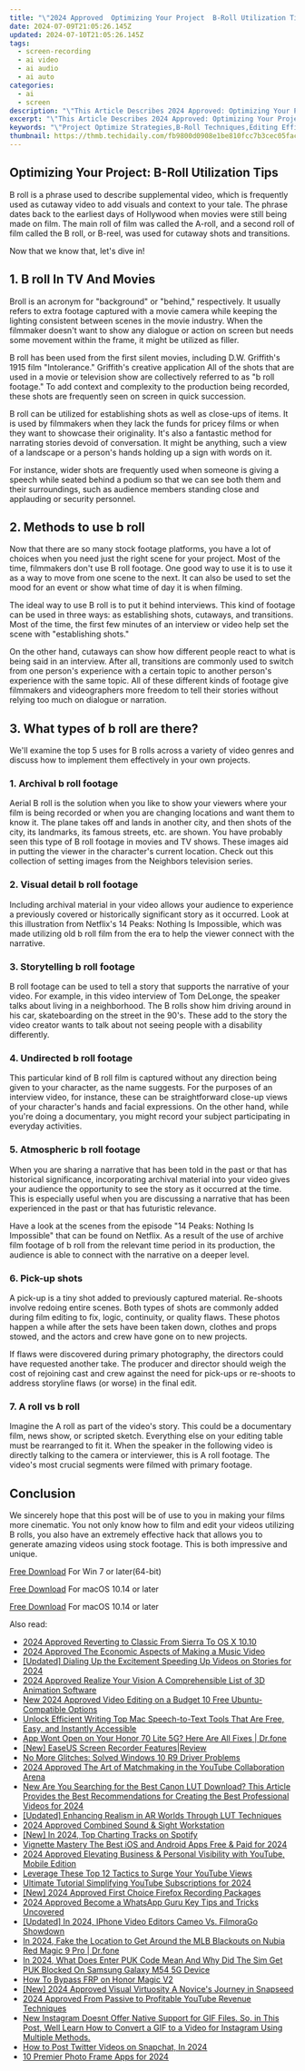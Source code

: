 ```yaml
---
title: "\"2024 Approved  Optimizing Your Project  B-Roll Utilization Tips\""
date: 2024-07-09T21:05:26.145Z
updated: 2024-07-10T21:05:26.145Z
tags: 
  - screen-recording
  - ai video
  - ai audio
  - ai auto
categories: 
  - ai
  - screen
description: "\"This Article Describes 2024 Approved: Optimizing Your Project: B-Roll Utilization Tips\""
excerpt: "\"This Article Describes 2024 Approved: Optimizing Your Project: B-Roll Utilization Tips\""
keywords: "\"Project Optimize Strategies,B-Roll Techniques,Editing Efficiency Guide,Enhancing Video Content,Professional Shoot Advice,Audiovisual Production Tips,Quality B-Roll Capture\""
thumbnail: https://thmb.techidaily.com/fb9800d0908e1be810fcc7b3cec05fac87c5747d21be749110f5088c0bdb4490.jpg
---
```


## Optimizing Your Project: B-Roll Utilization Tips

B roll is a phrase used to describe supplemental video, which is frequently used as cutaway video to add visuals and context to your tale. The phrase dates back to the earliest days of Hollywood when movies were still being made on film. The main roll of film was called the A-roll, and a second roll of film called the B roll, or B-reel, was used for cutaway shots and transitions.

Now that we know that, let's dive in!

## 1\. B roll In TV And Movies

Broll is an acronym for "background" or "behind," respectively. It usually refers to extra footage captured with a movie camera while keeping the lighting consistent between scenes in the movie industry. When the filmmaker doesn't want to show any dialogue or action on screen but needs some movement within the frame, it might be utilized as filler.

B roll has been used from the first silent movies, including D.W. Griffith's 1915 film "Intolerance." Griffith's creative application All of the shots that are used in a movie or television show are collectively referred to as "b roll footage." To add context and complexity to the production being recorded, these shots are frequently seen on screen in quick succession.

B roll can be utilized for establishing shots as well as close-ups of items. It is used by filmmakers when they lack the funds for pricey films or when they want to showcase their originality. It's also a fantastic method for narrating stories devoid of conversation. It might be anything, such a view of a landscape or a person's hands holding up a sign with words on it.

For instance, wider shots are frequently used when someone is giving a speech while seated behind a podium so that we can see both them and their surroundings, such as audience members standing close and applauding or security personnel.

## 2\. Methods to use b roll

Now that there are so many stock footage platforms, you have a lot of choices when you need just the right scene for your project. Most of the time, filmmakers don't use B roll footage. One good way to use it is to use it as a way to move from one scene to the next. It can also be used to set the mood for an event or show what time of day it is when filming.

The ideal way to use B roll is to put it behind interviews. This kind of footage can be used in three ways: as establishing shots, cutaways, and transitions. Most of the time, the first few minutes of an interview or video help set the scene with "establishing shots."

On the other hand, cutaways can show how different people react to what is being said in an interview. After all, transitions are commonly used to switch from one person's experience with a certain topic to another person's experience with the same topic. All of these different kinds of footage give filmmakers and videographers more freedom to tell their stories without relying too much on dialogue or narration.

## 3\. What types of b roll are there?

We'll examine the top 5 uses for B rolls across a variety of video genres and discuss how to implement them effectively in your own projects.

### 1\. Archival b roll footage

Aerial B roll is the solution when you like to show your viewers where your film is being recorded or when you are changing locations and want them to know it. The plane takes off and lands in another city, and then shots of the city, its landmarks, its famous streets, etc. are shown. You have probably seen this type of B roll footage in movies and TV shows. These images aid in putting the viewer in the character's current location. Check out this collection of setting images from the Neighbors television series.

### 2\. Visual detail b roll footage

Including archival material in your video allows your audience to experience a previously covered or historically significant story as it occurred. Look at this illustration from Netflix's 14 Peaks: Nothing Is Impossible, which was made utilizing old b roll film from the era to help the viewer connect with the narrative.

### 3\. Storytelling b roll footage

B roll footage can be used to tell a story that supports the narrative of your video. For example, in this video interview of Tom DeLonge, the speaker talks about living in a neighborhood. The B rolls show him driving around in his car, skateboarding on the street in the 90's. These add to the story the video creator wants to talk about not seeing people with a disability differently.

### 4\. Undirected b roll footage

This particular kind of B roll film is captured without any direction being given to your character, as the name suggests. For the purposes of an interview video, for instance, these can be straightforward close-up views of your character's hands and facial expressions. On the other hand, while you're doing a documentary, you might record your subject participating in everyday activities.

### 5\. Atmospheric b roll footage

When you are sharing a narrative that has been told in the past or that has historical significance, incorporating archival material into your video gives your audience the opportunity to see the story as it occurred at the time. This is especially useful when you are discussing a narrative that has been experienced in the past or that has futuristic relevance.

Have a look at the scenes from the episode "14 Peaks: Nothing Is Impossible" that can be found on Netflix. As a result of the use of archive film footage of b roll from the relevant time period in its production, the audience is able to connect with the narrative on a deeper level.

### 6\. Pick-up shots

A pick-up is a tiny shot added to previously captured material. Re-shoots involve redoing entire scenes. Both types of shots are commonly added during film editing to fix, logic, continuity, or quality flaws. These photos happen a while after the sets have been taken down, clothes and props stowed, and the actors and crew have gone on to new projects.

If flaws were discovered during primary photography, the directors could have requested another take. The producer and director should weigh the cost of rejoining cast and crew against the need for pick-ups or re-shoots to address storyline flaws (or worse) in the final edit.

### 7\. A roll vs b roll

Imagine the A roll as part of the video's story. This could be a documentary film, news show, or scripted sketch. Everything else on your editing table must be rearranged to fit it. When the speaker in the following video is directly talking to the camera or interviewer, this is A roll footage. The video's most crucial segments were filmed with primary footage.

## Conclusion

We sincerely hope that this post will be of use to you in making your films more cinematic. You not only know how to film and edit your videos utilizing B rolls, you also have an extremely effective hack that allows you to generate amazing videos using stock footage. This is both impressive and unique.

[Free Download](https://tools.techidaily.com/wondershare/filmora/download/) For Win 7 or later(64-bit)

[Free Download](https://tools.techidaily.com/wondershare/filmora/download/) For macOS 10.14 or later

[Free Download](https://tools.techidaily.com/wondershare/filmora/download/) For macOS 10.14 or later

<ins class="adsbygoogle"
     style="display:block"
     data-ad-format="autorelaxed"
     data-ad-client="ca-pub-7571918770474297"
     data-ad-slot="1223367746"></ins>

<ins class="adsbygoogle"
     style="display:block"
     data-ad-format="autorelaxed"
     data-ad-client="ca-pub-7571918770474297"
     data-ad-slot="1223367746"></ins>



<ins class="adsbygoogle"
     style="display:block"
     data-ad-client="ca-pub-7571918770474297"
     data-ad-slot="8358498916"
     data-ad-format="auto"
     data-full-width-responsive="true"></ins>


<span class="atpl-alsoreadstyle">Also read:</span>
<div><ul>
<li><a href="https://fox-access.techidaily.com/2024-approved-reverting-to-classic-from-sierra-to-os-x-1010/"><u>2024 Approved  Reverting to Classic  From Sierra To OS X 10.10</u></a></li>
<li><a href="https://fox-access.techidaily.com/2024-approved-the-economic-aspects-of-making-a-music-video/"><u>2024 Approved  The Economic Aspects of Making a Music Video</u></a></li>
<li><a href="https://article-helps.techidaily.com/updated-dialing-up-the-excitement-speeding-up-videos-on-stories-for-2024/"><u>[Updated] Dialing Up the Excitement  Speeding Up Videos on Stories for 2024</u></a></li>
<li><a href="https://extra-support.techidaily.com/2024-approved-realize-your-vision-a-comprehensible-list-of-3d-animation-software/"><u>2024 Approved  Realize Your Vision  A Comprehensible List of 3D Animation Software</u></a></li>
<li><a href="https://ai-driven-video-production.techidaily.com/new-2024-approved-video-editing-on-a-budget-10-free-ubuntu-compatible-options/"><u>New 2024 Approved Video Editing on a Budget 10 Free Ubuntu-Compatible Options</u></a></li>
<li><a href="https://video-ai-editor.techidaily.com/unlock-efficient-writing-top-mac-speech-to-text-tools-that-are-free-easy-and-instantly-accessible/"><u>Unlock Efficient Writing Top Mac Speech-to-Text Tools That Are Free, Easy, and Instantly Accessible</u></a></li>
<li><a href="https://howto.techidaily.com/app-wont-open-on-your-honor-70-lite-5g-here-are-all-fixes-drfone-by-drfone-fix-android-problems-fix-android-problems/"><u>App Wont Open on Your Honor 70 Lite 5G? Here Are All Fixes | Dr.fone</u></a></li>
<li><a href="https://video-capture.techidaily.com/new-easeus-screen-recorder-featuresreview/"><u>[New] EaseUS Screen Recorder Features|Review</u></a></li>
<li><a href="https://graphic-issues.techidaily.com/no-more-glitches-solved-windows-10-r9-driver-problems/"><u>No More Glitches: Solved Windows 10 R9 Driver Problems</u></a></li>
<li><a href="https://youtube-help.techidaily.com/2024-approved-the-art-of-matchmaking-in-the-youtube-collaboration-arena/"><u>2024 Approved  The Art of Matchmaking in the YouTube Collaboration Arena</u></a></li>
<li><a href="https://ai-video-editing.techidaily.com/new-are-you-searching-for-the-best-canon-lut-download-this-article-provides-the-best-recommendations-for-creating-the-best-professional-videos-for-2024/"><u>New Are You Searching for the Best Canon LUT Download? This Article Provides the Best Recommendations for Creating the Best Professional Videos for 2024</u></a></li>
<li><a href="https://fox-helps.techidaily.com/updated-enhancing-realism-in-ar-worlds-through-lut-techniques/"><u>[Updated] Enhancing Realism in AR Worlds Through LUT Techniques</u></a></li>
<li><a href="https://extra-tips.techidaily.com/2024-approved-combined-sound-and-sight-workstation/"><u>2024 Approved  Combined Sound & Sight Workstation</u></a></li>
<li><a href="https://video-screen-grab.techidaily.com/new-in-2024-top-charting-tracks-on-spotify/"><u>[New] In 2024, Top Charting Tracks on Spotify</u></a></li>
<li><a href="https://ai-driven-video-production.techidaily.com/vignette-mastery-the-best-ios-and-android-apps-free-and-paid-for-2024/"><u>Vignette Mastery The Best iOS and Android Apps Free & Paid for 2024</u></a></li>
<li><a href="https://youtube-videos.techidaily.com/2024-approved-elevating-business-and-personal-visibility-with-youtube-mobile-edition/"><u>2024 Approved  Elevating Business & Personal Visibility with YouTube, Mobile Edition</u></a></li>
<li><a href="https://youtube-videos.techidaily.com/leverage-these-top-12-tactics-to-surge-your-youtube-views/"><u>Leverage These Top 12 Tactics to Surge Your YouTube Views</u></a></li>
<li><a href="https://facebook-record-videos.techidaily.com/ultimate-tutorial-simplifying-youtube-subscriptions-for-2024/"><u>Ultimate Tutorial  Simplifying YouTube Subscriptions for 2024</u></a></li>
<li><a href="https://screen-capture.techidaily.com/new-2024-approved-first-choice-firefox-recording-packages/"><u>[New] 2024 Approved  First Choice Firefox Recording Packages</u></a></li>
<li><a href="https://fox-cloud.techidaily.com/2024-approved-become-a-whatsapp-guru-key-tips-and-tricks-uncovered/"><u>2024 Approved  Become a WhatsApp Guru  Key Tips and Tricks Uncovered</u></a></li>
<li><a href="https://vimeo-videos.techidaily.com/updated-in-2024-iphone-video-editors-cameo-vs-filmorago-showdown/"><u>[Updated] In 2024, IPhone Video Editors  Cameo Vs. FilmoraGo Showdown</u></a></li>
<li><a href="https://review-topics.techidaily.com/in-2024-fake-the-location-to-get-around-the-mlb-blackouts-on-nubia-red-magic-9-pro-drfone-by-drfone-virtual-android/"><u>In 2024, Fake the Location to Get Around the MLB Blackouts on Nubia Red Magic 9 Pro | Dr.fone</u></a></li>
<li><a href="https://sim-unlock.techidaily.com/in-2024-what-does-enter-puk-code-mean-and-why-did-the-sim-get-puk-blocked-on-samsung-galaxy-m54-5g-device-by-drfone-android/"><u>In 2024, What Does Enter PUK Code Mean And Why Did The Sim Get PUK Blocked On Samsung Galaxy M54 5G Device</u></a></li>
<li><a href="https://phone-solutions.techidaily.com/how-to-bypass-frp-on-honor-magic-v2-by-drfone-android-unlock-remove-google-frp/"><u>How To Bypass FRP on Honor Magic V2</u></a></li>
<li><a href="https://fox-info.techidaily.com/new-2024-approved-visual-virtuosity-a-novices-journey-in-snapseed/"><u>[New] 2024 Approved  Visual Virtuosity  A Novice's Journey in Snapseed</u></a></li>
<li><a href="https://youtube-stream.techidaily.com/2024-approved-from-passive-to-profitable-youtube-revenue-techniques/"><u>2024 Approved  From Passive to Profitable  YouTube Revenue Techniques</u></a></li>
<li><a href="https://ai-video-editing.techidaily.com/new-instagram-doesnt-offer-native-support-for-gif-files-so-in-this-post-well-learn-how-to-convert-a-gif-to-a-video-for-instagram-using-multiple-methods/"><u>New Instagram Doesnt Offer Native Support for GIF Files. So, in This Post, Well Learn How to Convert a GIF to a Video for Instagram Using Multiple Methods. </u></a></li>
<li><a href="https://twitter-videos.techidaily.com/how-to-post-twitter-videos-on-snapchat-in-2024/"><u>How to Post Twitter Videos on Snapchat, In 2024</u></a></li>
<li><a href="https://extra-information.techidaily.com/10-premier-photo-frame-apps-for-2024/"><u>10 Premier Photo Frame Apps for 2024</u></a></li>
</ul></div>
